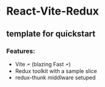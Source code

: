 # React-Vite-Redux
## template for quickstart
### Features:
  - Vite 🗲 (blazing Fast 🗲)
  - Redux toolkit with a sample slice
  - redux-thunk middlware setuped
 
